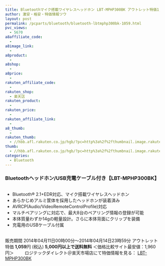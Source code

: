 ```yaml
---
title: Bluetoothマイク搭載ワイヤレスヘッドホン LBT-MPHP300BK アウトレット特価1,059円！
author: 激安・格安・特価情報ツウ
layout: post
permalink: /pcparts/bluetooth/bluetooth-lbtmphp300bk-1059.html
pvc_views:
  - 5670
a8affiliate_code:
  -
a8image_link:
  -
a8product:
  -
a8shop:
  -
a8price:
  -
rakuten_affiliate_code:
  -
rakuten_shop:
  - 楽天店
rakuten_product:
  -
rakuten_price:
  -
rakuten_affiliate_link:
  -
a8_thumb:
  -
rakuten_thumb:
  - //hbb.afl.rakuten.co.jp/hgb/?pc=http%3a%2f%2fthumbnail.image.rakuten.co.jp%2f%400_mall%2flogitec%2fcabinet%2f2%2fimg60183663.jpg%3f_ex%3d128x128
thumb:
  - //hbb.afl.rakuten.co.jp/hgb/?pc=http%3a%2f%2fthumbnail.image.rakuten.co.jp%2f%400_mall%2flogitec%2fcabinet%2f2%2fimg60183663.jpg%3f_ex%3d128x128
categories:
  - Bluetooth
---
```

### Bluetoothヘッドホン/USB充電ケーブル付き【LBT-MPHP300BK】

<div class="img-bg2 img_L">
  <a href="//hb.afl.rakuten.co.jp/hgc/036be60e.f56749c0.03ae1481.d73d1064/?pc=http%3a%2f%2fitem.rakuten.co.jp%2flogitec%2flbt-mphp300bk%2f%3fscid%3daf_link_img&m=http%3a%2f%2fm.rakuten.co.jp%2flogitec%2fi%2f10007491%2f" target="_blank"><img src="//hbb.afl.rakuten.co.jp/hgb/?pc=http%3a%2f%2fthumbnail.image.rakuten.co.jp%2f%400_mall%2flogitec%2fcabinet%2f2%2fimg60183658.jpg%3f_ex%3d128x128&m=http%3a%2f%2fthumbnail.image.rakuten.co.jp%2f%400_mall%2flogitec%2fcabinet%2f2%2fimg60183658.jpg" border="0" title="" alt="" /></a>
</div>

<!--more-->

  * Bluetooth® 2.1+EDR対応、マイク搭載ワイヤレスヘッドホン
  * あらかじめアルミ筐体を採用したヘッドホンが装着済み
  * AVRCP(Audio/VideoRemoteControlProfile)対応
  * マルチペアリングに対応で、最大8台のペアリング情報の登録が可能
  * 本体質量わずか14gの軽量設計。さらに本体背面にクリップを装備
  * 充電用のUSBケーブル付属

<br clear="all" />販売期間 2014年04月11日00時00分～2014年04月14日23時59分
アウトレット特価 <span class="tokka-price"><strong>1,059</strong></span>円 (税込) **5,000円以上で送料無料**
＜価格比較サイト最安値：1,960円＞
　　
ロジテックダイレクト＠楽天市場店にて特価情報を見る： <a href="//hb.afl.rakuten.co.jp/hgc/036be60e.f56749c0.03ae1481.d73d1064/?pc=http%3a%2f%2fitem.rakuten.co.jp%2flogitec%2flbt-mphp300bk%2f%3fscid%3daf_link_img&m=http%3a%2f%2fm.rakuten.co.jp%2flogitec%2fi%2f10007491%2f" target="_blank"><span class="fs150p"> LBT-MPHP300BK</span></a>